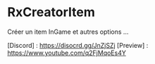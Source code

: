 # RxCreatorItem
Créer un item InGame et autres options ...

[Discord] : https://disocrd.gg/JnZjSZj
[Preview] : https://www.youtube.com/q2FjMqoEs4Y
